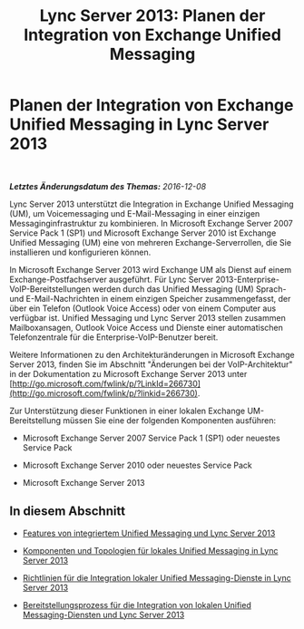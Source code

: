 ﻿---
title: 'Lync Server 2013: Planen der Integration von Exchange Unified Messaging'
TOCTitle: Planen der Integration von Exchange Unified Messaging
ms:assetid: e7c63a71-2d99-4aa9-b649-36c1a431bdf1
ms:mtpsurl: https://technet.microsoft.com/de-de/library/Gg399031(v=OCS.15)
ms:contentKeyID: 49295746
ms.date: 12/10/2016
mtps_version: v=OCS.15
ms.translationtype: HT
---

# Planen der Integration von Exchange Unified Messaging in Lync Server 2013

 

_**Letztes Änderungsdatum des Themas:** 2016-12-08_

Lync Server 2013 unterstützt die Integration in Exchange Unified Messaging (UM), um Voicemessaging und E-Mail-Messaging in einer einzigen Messaginginfrastruktur zu kombinieren. In Microsoft Exchange Server 2007 Service Pack 1 (SP1) und Microsoft Exchange Server 2010 ist Exchange Unified Messaging (UM) eine von mehreren Exchange-Serverrollen, die Sie installieren und konfigurieren können.

In Microsoft Exchange Server 2013 wird Exchange UM als Dienst auf einem Exchange-Postfachserver ausgeführt. Für Lync Server 2013-Enterprise-VoIP-Bereitstellungen werden durch das Unified Messaging (UM) Sprach- und E-Mail-Nachrichten in einem einzigen Speicher zusammengefasst, der über ein Telefon (Outlook Voice Access) oder von einem Computer aus verfügbar ist. Unified Messaging und Lync Server 2013 stellen zusammen Mailboxansagen, Outlook Voice Access und Dienste einer automatischen Telefonzentrale für die Enterprise-VoIP-Benutzer bereit.

Weitere Informationen zu den Architekturänderungen in Microsoft Exchange Server 2013, finden Sie im Abschnitt "Änderungen bei der VoIP-Architektur" in der Dokumentation zu Microsoft Exchange Server 2013 unter [http://go.microsoft.com/fwlink/p/?LinkId=266730](http://go.microsoft.com/fwlink/p/?linkid=266730).

Zur Unterstützung dieser Funktionen in einer lokalen Exchange UM-Bereitstellung müssen Sie eine der folgenden Komponenten ausführen:

  - Microsoft Exchange Server 2007 Service Pack 1 (SP1) oder neuestes Service Pack

  - Microsoft Exchange Server 2010 oder neuestes Service Pack

  - Microsoft Exchange Server 2013

## In diesem Abschnitt

  - [Features von integriertem Unified Messaging und Lync Server 2013](lync-server-2013-features-of-integrated-unified-messaging.md)

  - [Komponenten und Topologien für lokales Unified Messaging in Lync Server 2013](lync-server-2013-components-and-topologies-for-on-premises-unified-messaging.md)

  - [Richtlinien für die Integration lokaler Unified Messaging-Dienste in Lync Server 2013](lync-server-2013-guidelines-for-integrating-on-premises-unified-messaging.md)

  - [Bereitstellungsprozess für die Integration von lokalen Unified Messaging-Diensten und Lync Server 2013](lync-server-2013-deployment-process-for-integrating-on-premises-unified-messaging.md)

